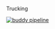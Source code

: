 Trucking

[![buddy pipeline](https://app.buddy.works/sinytim/trucking/pipelines/pipeline/251628/badge.svg?token=c4862526df343920faa011b091ba137ba969511c8482d0d839125ed1a2ac5837 "buddy pipeline")](https://app.buddy.works/sinytim/trucking/pipelines/pipeline/251628)
